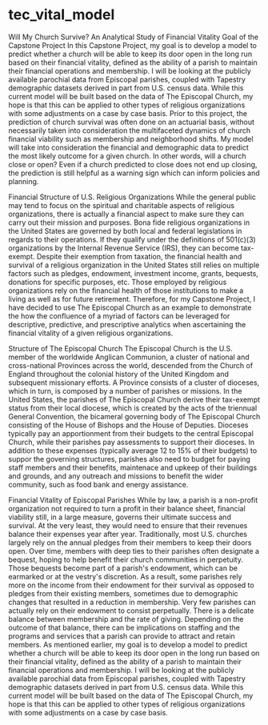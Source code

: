 # tec_vital_model
Will My Church Survive?
An Analytical Study of Financial Vitality 
Goal of the Capstone Project
In this Capstone Project, my goal is to develop a model to predict whether a church will be able to keep its door open in the long run based on their financial vitality, defined as the ability of a parish to maintain their financial operations and membership.  I will be looking at the publicly available parochial data from Episcopal parishes, coupled with Tapestry demographic datasets derived in part from U.S. census data. While this current model will be built based on the data of The Episcopal Church, my hope is that this can be applied to other types of religious organizations with some adjustments on a case by case basis. 
Prior to this project, the prediction of church survival was often done on an actuarial basis, without necessarily taken into consideration the multifaceted dynamics of church financial viability such as membership and neighborhood shifts. My model will take into consideration the financial and demographic data to predict the most likely outcome for a given church. In other words, will a church close or open? Even if a church predicted to close does not end up closing, the prediction is still helpful as a warning sign which can inform policies and planning.

Financial Structure of U.S. Religious Organizations
While the general public may tend to focus on the spiritual and charitable aspects of religious organizations, there is actually a financial aspect to make sure they can carry out their mission and purposes. Bona fide religious organizations in the United States are governed by both local and federal legislations in regards to their operations. If they qualify under the definitions of 501(c)(3) organizations by the Internal Revenue Service (IRS), they can become tax-exempt.
Despite their exemption from taxation, the financial health and survival of a religious organization in the United States still relies on multiple factors such as pledges, endowment, investment income, grants, bequests, donations for specific purposes, etc. Those employed by religious organizations rely on the financial health of those institutions to make a living as well as for future retirement. 
Therefore, for my Capstone Project, I have decided to use The Episcopal Church as an example to demonstrate the how the confluence of a myriad of factors can be leveraged for descriptive, predictive, and prescriptive analytics when ascertaining the financial vitality of a given religious organizations.

Structure of The Episcopal Church
The Episcopal Church is the U.S. member of the worldwide Anglican Communion, a cluster of national and cross-national Provinces across the world, descended from the Church of England throughout the colonial history of the United Kingdom and subsequent missionary efforts. A Province consists of a cluster of dioceses, which in turn, is composed by a number of parishes or missions. 
In the United States, the parishes of The Episcopal Church derive their tax-exempt status from their local diocese, which is created by the acts of the triennual General Convention, the bicameral governing body of The Episcopal Church consisting of the House of Bishops and the House of Deputies. Dioceses typically pay an apportionment from their budgets to the central Episcopal Church, while their parishes pay assessments to support their dioceses. In addition to these expenses (typically average 12 to 15% of their budgets) to suppor the governing structures, parishes also need to budget for paying staff members and their benefits, maintenace and upkeep of their buildings and grounds, and any outreach and missions to benefit the wider community, such as food bank and energy assistance. 

Financial Vitality of Episcopal Parishes
While by law, a parish is a non-profit organization not required to turn a profit in their balance sheet, financial viability still, in a large measure, governs their ultimate success and survival. At the very least, they would need to ensure that their revenues balance their expenses year after year. Traditionally, most U.S. churches largely rely on the annual pledges from their members to keep their doors open. Over time, members with deep ties to their parishes often designate a bequest, hoping to help benefit their church communities in perpetuity. Those bequests become part of a parish's endowment, which can be earmarked or at the vestry's discretion. As a result, some parishes rely more on the income from their endowment for their survival as opposed to pledges from their existing members, sometimes due to demographic changes that resulted in a reduction in membership. Very few parishes can actually rely on their endowment to consist perpetually. There is a delicate balance between membership and the rate of giving. Depending on the outcome of that balance, there can be implications on staffing and the programs and services that a parish can  provide to attract and retain members. 
As mentioned earlier, my goal is to develop a model to predict whether a church will be able to keep its door open in the long run based on their financial vitality, defined as the ability of a parish to maintain their financial operations and membership.  I will be looking at the publicly available parochial data from Episcopal parishes, coupled with Tapestry demographic datasets derived in part from U.S. census data. While this current model will be built based on the data of The Episcopal Church, my hope is that this can be applied to other types of religious organizations with some adjustments on a case by case basis. 
